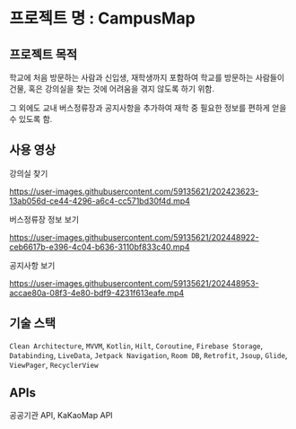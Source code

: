 # 프로젝트 명 : CampusMap

## 프로젝트 목적

  학교에 처음 방문하는 사람과 신입생, 재학생까지 포함하여 학교를 방문하는 사람들이 건물, 혹은 강의실을 찾는 것에 어려움을 겪지 않도록 하기 위함.
  
  그 외에도 교내 버스정류장과 공지사항을 추가하여 재학 중 필요한 정보를 편하게 얻을 수 있도록 함.
  
  
  
## 사용 영상

강의실 찾기

https://user-images.githubusercontent.com/59135621/202423623-13ab056d-ce44-4296-a6c4-cc571bd30f4d.mp4

버스정류장 정보 보기

https://user-images.githubusercontent.com/59135621/202448922-ceb6617b-e396-4c04-b636-3110bf833c40.mp4

공지사항 보기

https://user-images.githubusercontent.com/59135621/202448953-accae80a-08f3-4e80-bdf9-4231f613eafe.mp4

## 기술 스택
`Clean Architecture`, `MVVM`, `Kotlin`, `Hilt`, `Coroutine`, `Firebase Storage`, `Databinding`, `LiveData`, `Jetpack Navigation`, `Room DB`, `Retrofit`,
`Jsoup`, `Glide`, `ViewPager`, `RecyclerView`

## APIs
공공기관 API, KaKaoMap API
